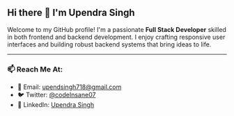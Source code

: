 ## Hi there 👋 I'm Upendra Singh

Welcome to my GitHub profile! I'm a passionate **Full Stack Developer** skilled in both frontend and backend development. I enjoy crafting responsive user interfaces and building robust backend systems that bring ideas to life.

---


### 📫 Reach Me At:
- 📧 Email: [upendsingh718@gmail.com](mailto:upendsingh718@gmail.com)
- 🐦 Twitter: [@codeInsane07](https://twitter.com/codeInsane07)
- 💼 LinkedIn: [Upendra Singh](https://www.linkedin.com/in/your-profile)



